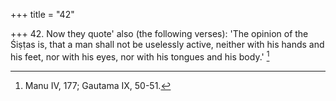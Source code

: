 +++
title = "42"

+++
42. Now they quote' also (the following verses): 'The opinion of the Śiṣṭas is, that a man shall not be uselessly active, neither with his hands and his feet, nor with his eyes, nor with his tongues and his body.' [^24] 


[^24]:  Manu IV, 177; Gautama IX, 50-51.
